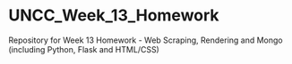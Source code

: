 # UNCC_Week_13_Homework
Repository for Week 13 Homework - Web Scraping, Rendering and Mongo (including Python, Flask and HTML/CSS)
